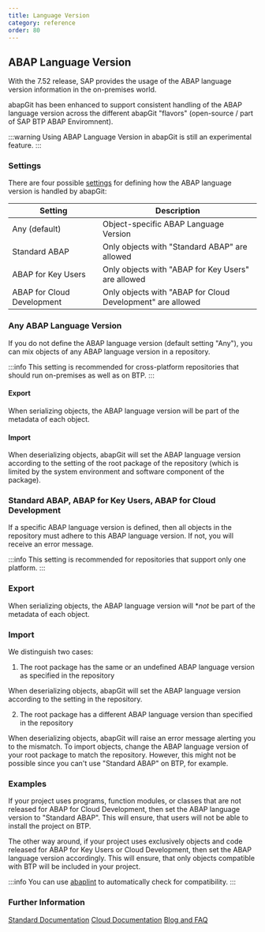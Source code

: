 ```yaml
---
title: Language Version
category: reference
order: 80
---
```


## ABAP Language Version

With the 7.52 release, SAP provides the usage of the ABAP language version information in the on-premises world.

abapGit has been enhanced to support consistent handling of the ABAP language version across the different abapGit "flavors" (open-source / part of SAP BTP ABAP Enviromnent).

:::warning 
Using ABAP Language Version in abapGit is still an experimental feature. 
:::

### Settings

There are four possible [settings](./repo-settings/dot-abapgit.html) for defining how the ABAP language version is handled by abapGit:

Setting | Description
--------|------------
Any (default)              | Object-specific ABAP Language Version
Standard ABAP              | Only objects with "Standard ABAP" are allowed
ABAP for Key Users         | Only objects with "ABAP for Key Users" are allowed
ABAP for Cloud Development | Only objects with "ABAP for Cloud Development" are allowed

### Any ABAP Language Version 

If you do not define the ABAP language version (default setting "Any"), you can mix objects of any ABAP language version in a repository. 

:::info
This setting is recommended for cross-platform repositories that should run on-premises as well as on BTP.
:::

#### Export

When serializing objects, the ABAP language version will be part of the metadata of each object.

#### Import

When deserializing objects, abapGit will set the ABAP language version according to the setting of the root package of the repository (which is limited by the system environment and software component of the package).

### Standard ABAP, ABAP for Key Users, ABAP for Cloud Development

If a specific ABAP language version is defined, then all objects  in the repository must adhere to this ABAP language version. If not, you will receive an error message.

:::info
This setting is recommended for repositories that support only one platform. 
:::

### Export

When serializing objects, the ABAP language version will **not* be part of the metadata of each object.

### Import

We distinguish two cases:

1. The root package has the same or an undefined ABAP language version as specified in the repository

When deserializing objects, abapGit will set the ABAP language version according to the setting in the repository.

2. The root package has a different ABAP language version than specified in the repository

When deserializing objects, abapGit will raise an error message alerting you to the mismatch. To import objects, change the ABAP language version of your root package to match the repository. 
However, this might not be possible since you can't use "Standard ABAP" on BTP, for example. 

### Examples

If your project uses programs, function modules, or classes that are not released for ABAP for Cloud Development, then set the ABAP language version to "Standard ABAP". 
This will ensure, that users will not be able to install the project on BTP.

The other way around, if your project uses exclusively objects and code released for ABAP for Key Users or Cloud Development, then set the ABAP language version accordingly. 
This will ensure, that only objects compatible with BTP will be included in your project. 

:::info
You can use [abaplint](https://github.com/abaplint/abaplint/blob/main/docs/getting_started.md) to automatically check for compatibility. 
:::

### Further Information

[Standard Documentation](https://help.sap.com/doc/abapdocu_752_index_htm/7.52/en-US/abenabap_versions.htm)
[Cloud Documentation](https://help.sap.com/doc/abapdocu_cp_index_htm/CLOUD/en-US/abenabap_versions.htm)
[Blog and FAQ](https://blogs.sap.com/2022/09/09/abap-language-versions-faqs/)
